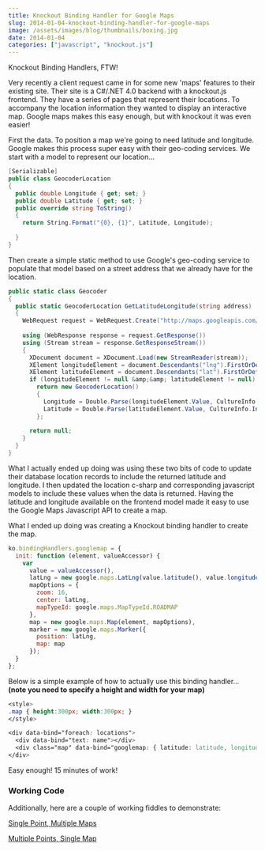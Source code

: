```yaml
---
title: Knockout Binding Handler for Google Maps
slug: 2014-01-04-knockout-binding-handler-for-google-maps
image: /assets/images/blog/thumbnails/boxing.jpg
date: 2014-01-04
categories: ["javascript", "knockout.js"]
---
```

Knockout Binding Handlers, FTW!

Very recently a client request came in for some new 'maps' features to their existing site. <!--more-->Their site is a C#/.NET 
4.0 backend with a knockout.js frontend. They have a series of pages that represent their locations. To accompany the location 
information they wanted to display an interactive map. Google maps makes this easy enough, but with knockout it was even easier!

First the data. To position a map we're going to need latitude and longitude. Google makes this process super easy with their 
geo-coding services. We start with a model to represent our location...

```csharp
[Serializable]
public class GeocoderLocation
{
  public double Longitude { get; set; }
  public double Latitude { get; set; }
  public override string ToString()
  {
    return String.Format("{0}, {1}", Latitude, Longitude);
    
  }
}
```

Then create a simple static method to use Google's geo-coding service to populate that model based on a street address that 
we already have for the location.

```csharp
public static class Geocoder
{
  public static GeocoderLocation GetLatitudeLongitude(string address)
  {
    WebRequest request = WebRequest.Create("http://maps.googleapis.com/maps/api/geocode/xml?sensor=false&amp;address=" + HttpUtility.UrlEncode(address));
    
    using (WebResponse response = request.GetResponse())
    using (Stream stream = response.GetResponseStream())
    {
      XDocument document = XDocument.Load(new StreamReader(stream));
      XElement longitudeElement = document.Descendants("lng").FirstOrDefault();
      XElement latitudeElement = document.Descendants("lat").FirstOrDefault();
      if (longitudeElement != null &amp;&amp; latitudeElement != null)
        return new GeocoderLocation()
        {
          Longitude = Double.Parse(longitudeElement.Value, CultureInfo.InvariantCulture),
          Latitude = Double.Parse(latitudeElement.Value, CultureInfo.InvariantCulture)
        };
        
      return null;
    }
  }
}
```

What I actually ended up doing was using these two bits of code to update their database location records to include 
the returned latitude and longitude. I then updated the location c-sharp and corresponding javascript models to include 
these values when the data is returned. Having the latitude and longitude available on the frontend model made it easy to 
use the Google Maps Javascript API to create a map.

What I ended up doing was creating a Knockout binding handler to create the map.

```javascript
ko.bindingHandlers.googlemap = {
  init: function (element, valueAccessor) {
    var
      value = valueAccessor(),
      latLng = new google.maps.LatLng(value.latitude(), value.longitude()),
      mapOptions = {
        zoom: 16,
        center: latLng,
        mapTypeId: google.maps.MapTypeId.ROADMAP
      },
      map = new google.maps.Map(element, mapOptions),
      marker = new google.maps.Marker({
        position: latLng,
        map: map
      });
  }
};
```

Below is a simple example of how to actually use this binding handler... <br />
**(note you need to specify a height and width for your map)**

```css
<style>
.map { height:300px; width:300px; }
</style>

<div data-bind="foreach: locations">
  <div data-bind="text: name"></div>    
  <div class="map" data-bind="googlemap: { latitude: latitude, longitude: longitude }"></div>
</div>
```

Easy enough! 15 minutes of work!

### Working Code  

Additionally, here are a couple of working fiddles to demonstrate:

[Single Point, Multiple Maps](http://jsfiddle.net/stesta/2T3Db/)  

[Multiple Points, Single Map](http://jsfiddle.net/stesta/p3ZT4/)   